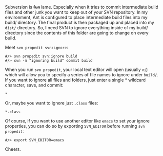Subversion is ~~fun~~ lame.  Especially when it tries to commit intermediate build files and other junk you want to keep out of your SVN repository.  In my environment, Ant is configured to place intermediate build files into my build/ directory.  The final product is then packaged up and placed into my `dist/` directory.  So, I need SVN to ignore everything inside of my build/ directory since the contents of this folder are going to change on every build.

Meet `svn propedit svn:ignore`:

```
#/> svn propedit svn:ignore build
#/> svn -m "ignoring build" commit build
```

When you run `svn propedit`, your local text editor will open (usually `vi`) which will allow you to specify a series of file names to ignore under `build/`.  If you want to ignore all files and folders, just enter a single * wildcard character, save, and commit:

```
*
```

Or, maybe you want to ignore just `.class` files:

```
*.class
```

Of course, if you want to use another editor like `emacs` to set your ignore properties, you can do so by exporting `SVN_EDITOR` before running `svn propedit`:

```
#/> export SVN_EDITOR=emacs
```

Cheers.